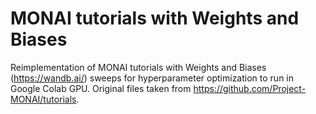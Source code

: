 # MONAI tutorials with Weights and Biases
Reimplementation of MONAI tutorials with Weights and Biases (https://wandb.ai/) sweeps for hyperparameter optimization to run in Google Colab GPU. Original files taken from https://github.com/Project-MONAI/tutorials. 
